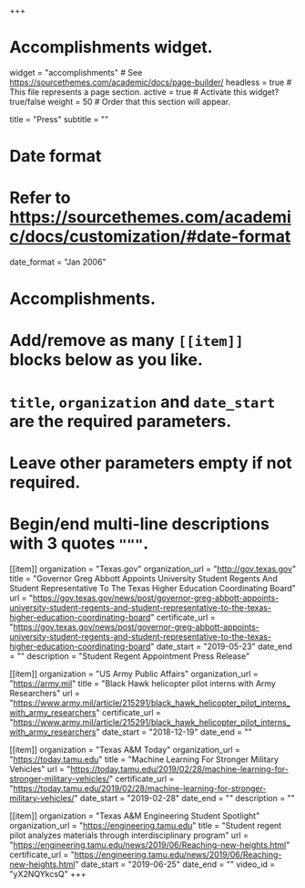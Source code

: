 +++
# Accomplishments widget.
widget = "accomplishments"  # See https://sourcethemes.com/academic/docs/page-builder/
headless = true  # This file represents a page section.
active = true  # Activate this widget? true/false
weight = 50  # Order that this section will appear.

title = "Press"
subtitle = ""

# Date format
#   Refer to https://sourcethemes.com/academic/docs/customization/#date-format
date_format = "Jan 2006"

# Accomplishments.
#   Add/remove as many `[[item]]` blocks below as you like.
#   `title`, `organization` and `date_start` are the required parameters.
#   Leave other parameters empty if not required.
#   Begin/end multi-line descriptions with 3 quotes `"""`.

[[item]]
  organization = "Texas.gov"
  organization_url = "http://gov.texas.gov"
  title = "Governor Greg Abbott Appoints University Student Regents And Student Representative To The Texas Higher Education Coordinating Board"
  url = "https://gov.texas.gov/news/post/governor-greg-abbott-appoints-university-student-regents-and-student-representative-to-the-texas-higher-education-coordinating-board"
  certificate_url = "https://gov.texas.gov/news/post/governor-greg-abbott-appoints-university-student-regents-and-student-representative-to-the-texas-higher-education-coordinating-board"
  date_start = "2019-05-23"
  date_end = ""
  description = "Student Regent Appointment Press Release"

[[item]]
  organization = "US Army Public Affairs"
  organization_url = "https://army.mil"
  title = "Black Hawk helicopter pilot interns with Army Researchers"
  url = "https://www.army.mil/article/215291/black_hawk_helicopter_pilot_interns_with_army_researchers"
  certificate_url = "https://www.army.mil/article/215291/black_hawk_helicopter_pilot_interns_with_army_researchers"
  date_start = "2018-12-19"
  date_end = ""

[[item]]
  organization = "Texas A&M Today"
  organization_url = "https://today.tamu.edu"
  title = "Machine Learning For Stronger Military Vehicles"
  url = "https://today.tamu.edu/2019/02/28/machine-learning-for-stronger-military-vehicles/"
  certificate_url = "https://today.tamu.edu/2019/02/28/machine-learning-for-stronger-military-vehicles/"
  date_start = "2019-02-28"
  date_end = ""
  description = ""

  [[item]]
    organization = "Texas A&M Engineering Student Spotlight"
    organization_url = "https://engineering.tamu.edu"
    title = "Student regent pilot analyzes materials through interdisciplinary program"
    url = "https://engineering.tamu.edu/news/2019/06/Reaching-new-heights.html"
    certificate_url = "https://engineering.tamu.edu/news/2019/06/Reaching-new-heights.html"
    date_start = "2019-06-25"
    date_end = ""
    video_id = "yX2NQYkcsQ"
+++
